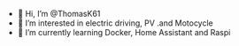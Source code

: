 - 👋 Hi, I’m @ThomasK61
- 👀 I’m interested in electric driving, PV .and Motocycle
- 🌱 I’m currently learning Docker, Home Assistant and Raspi

<!---
ThomasK61/ThomasK61 is a ✨ special ✨ repository because its `README.md` (this file) appears on your GitHub profile.
You can click the Preview link to take a look at your changes.
--->
